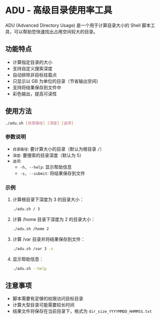 # ADU - 高级目录使用率工具

ADU (Advanced Directory Usage) 是一个用于计算目录大小的 Shell 脚本工具，可以帮助您快速找出占用空间较大的目录。

## 功能特点

- 计算指定目录的大小
- 支持自定义搜索深度
- 自动排除非目标挂载点
- 只显示以 GB 为单位的目录（节省输出空间）
- 支持将结果保存到文件中
- 彩色输出，提高可读性

## 使用方法

```bash
./adu.sh [目录路径] [深度] [选项]
```

### 参数说明

- `目录路径`: 要计算大小的目录（默认为根目录 `/`）
- `深度`: 要搜索的目录深度（默认为 5）
- `选项`: 
  - `-h, --help`: 显示帮助信息
  - `-s, --submit`: 将结果保存到文件

### 示例

1. 计算根目录下深度为 3 的目录大小：
   ```bash
   ./adu.sh / 3
   ```

2. 计算 /home 目录下深度为 2 的目录大小：
   ```bash
   ./adu.sh /home 2
   ```

3. 计算 /var 目录并将结果保存到文件：
   ```bash
   ./adu.sh /var 3 -s
   ```

4. 显示帮助信息：
   ```bash
   ./adu.sh --help
   ```

## 注意事项

- 脚本需要有足够的权限访问目标目录
- 计算大型目录可能需要较长时间
- 结果文件将保存在当前目录下，格式为 `dir_size_YYYYMMDD_HHMMSS.txt`